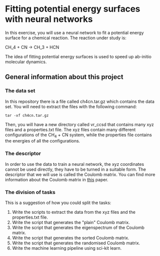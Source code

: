# Fitting potential energy surfaces with neural networks

In this exercise, you will use a neural network to fit a potential energy surface for a chemical reaction. The reaction under study is:

CH_4 + CN -> CH_3 + HCN

The idea of fitting potential energy surfaces is used to speed up ab-initio molecular dynamics.

## General information about this project

### The data set

In this repository there is a file called ch4cn.tar.gz which contains the data set. You will need to extract the files with the following command:

```
tar -xf ch4cn.tar.gz
``` 

Then, you will have a new directory called vr_ccsd that contains many xyz files and a properties.txt file. The xyz files contain many different configurations of the CH<sub>4</sub> + CN system, while the properties file contains the energies of all the configurations.

### The descriptor

In order to use the data to train a neural network, the xyz coordinates cannot be used directly, they have to be turned in a suitable form. The descriptor that we will use is called the Coulomb matrix. You can find more information about the Coulomb matrix in [this](https://pubs.acs.org/doi/abs/10.1021/ct400195d) paper.

### The division of tasks

This is a suggestion of how you could split the tasks: 

1. Write the scripts to extract the data from the xyz files and the properties.txt file.
2. Write the script that generates the "plain" Coulomb matrix.
3. Write the script that generates the eigenspectrum of the Coulomb matrix.
4. Write the script that generates the sorted Coulomb matrix.
5. Write the script that generates the randomised Coulomb matrix.
6. Write the machine learning pipeline using sci-kit learn.
